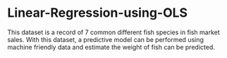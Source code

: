 # Linear-Regression-using-OLS
This dataset is a record of 7 common different fish species in fish market sales. With this dataset, a predictive model can be performed using machine friendly data and estimate the weight of fish can be predicted.

